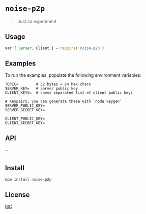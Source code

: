 # `noise-p2p`

> Just an experiment

## Usage

```js
var { Server, Client } = require('noise-p2p')

```

## Examples

To run the examples, populate the following environment variables:

```
TOPIC=        # 32 bytes = 64 hex chars
SERVER_KEY=   # server public key
CLIENT_KEYS=  # comma separated list of client public keys

# Keypairs; you can generate these with `node keygen`
SERVER_PUBLIC_KEY=
SERVER_SECRET_KEY=

CLIENT_PUBLIC_KEY=
CLIENT_SECRET_KEY=

```

## API

### ``

## Install

```sh
npm install noise-p2p
```

## License

[ISC](LICENSE)
